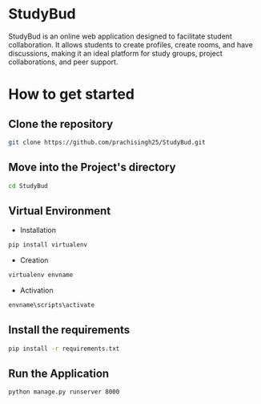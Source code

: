 # StudyBud

StudyBud is an online web application designed to facilitate student collaboration. It allows students to create profiles, create rooms, and have discussions, making it an ideal platform for study groups, project collaborations, and peer support.

# How to get started
## Clone the repository
```bash
git clone https://github.com/prachisingh25/StudyBud.git
```
## Move into the Project's directory
```bash
cd StudyBud
```
## Virtual Environment
* Installation
```bash
pip install virtualenv
```
* Creation
```bash
virtualenv envname
```
* Activation
```bash
envname\scripts\activate
```
## Install the requirements
```bash
pip install -r requirements.txt
```
## Run the Application
```bash
python manage.py runserver 8000
```
